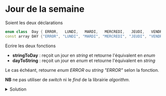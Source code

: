 # Jour de la semaine

Soient les deux déclarations

~~~cpp
enum class  Day { ERROR,   LUNDI,   MARDI,   MERCREDI,   JEUDI,   VENDREDI,   SAMEDI,   DIMANCHE};
const array DAY {"ERROR", "LUNDI", "MARDI", "MERCREDI", "JEUDI", "VENDREDI", "SAMEDI", "DIMANCHE"};
~~~  

Ecrire les deux fonctions

- **stringToDay** : reçoit un jour en *string* et retourne l'équivalent en *enum*
- **dayToString** : reçoit un jour en *enum* et retourne l'équivalent en *string*

Le cas échéant, retourne *enum ERROR* ou *string "ERROR"* selon la fonction.

**NB** ne pas utiliser de *switch* ni le *find* de la librairie *algorithm*.

<details>
<summary>Solution</summary>

~~~cpp
string day_to_string (Day d) {
   if (d >= Day::LUNDI and d <= Day::DIMANCHE)
      return DAY[size_t(d)];

   return DAY[size_t(Day::ERROR)];
}
~~~

~~~cpp
Day string_to_day (const string& s) {
   for (size_t i=1; i<DAY.size(); ++i)
      if (DAY[i] == s)
         return Day(i);
   return Day::ERROR;
}
~~~
</details>

